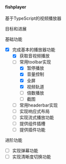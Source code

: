 #### fishplayer

基于TypeScript的视频播放器



目标和进展

基础功能

- [x] 完成基本的播放器功能
  - [x] 获取音视频播放
  - [ ] 常用toolbar实现
    - [x]  暂停播放
    - [x]  音量控制
    - [x]  全屏
    - [x]  视频轨道
    - [ ]  倍数播放
    - [ ]  截图
  - [ ] 常用headerbar实现
  - [ ] 实现响应式布局
  - [ ] 实现流式播放功能
  - [ ] 提供组件插槽
  - [ ] 提供插件功能

进阶功能

- [ ] 实现弹幕功能
- [ ] 实现清晰度切换功能